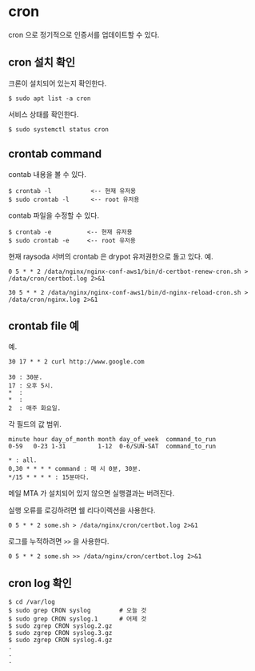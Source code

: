 # cron

cron 으로 정기적으로 인증서를 업데이트할 수 있다.

## cron 설치 확인

크론이 설치되어 있는지 확인한다.

    $ sudo apt list -a cron

서비스 상태를 확인한다.

    $ sudo systemctl status cron

## crontab command

contab 내용을 볼 수 있다.

    $ crontab -l           <-- 현재 유저용
    $ sudo crontab -l      <-- root 유저용

contab 파일을 수정할 수 있다.

    $ crontab -e          <-- 현재 유저용
    $ sudo crontab -e     <-- root 유저용
    
현재 raysoda 서버의 crontab 은 drypot 유저권한으로 돌고 있다. 예.

    0 5 * * 2 /data/nginx/nginx-conf-aws1/bin/d-certbot-renew-cron.sh > /data/cron/certbot.log 2>&1

    30 5 * * 2 /data/nginx/nginx-conf-aws1/bin/d-nginx-reload-cron.sh > /data/cron/nginx.log 2>&1

## crontab file 예

예.

    30 17 * * 2 curl http://www.google.com
    
    30 : 30분. 
    17 : 오후 5시.
    *  : 
    *  : 
    2  : 매주 화요일.

각 필드의 값 범위.

    minute hour day_of_month month day_of_week  command_to_run
    0-59   0-23 1-31         1-12  0-6/SUN-SAT  command_to_run

    * : all.
    0,30 * * * * command : 매 시 0분, 30분.
    */15 * * * * : 15분마다.

메일 MTA 가 설치되어 있지 않으면 실행결과는 버려진다.

실행 오류를 로깅하려면 쉘 리다이렉션을 사용한다.

    0 5 * * 2 some.sh > /data/nginx/cron/certbot.log 2>&1

로그를 누적하려면 `>>` 을 사용한다.

    0 5 * * 2 some.sh >> /data/nginx/cron/certbot.log 2>&1

## cron log 확인

    $ cd /var/log
    $ sudo grep CRON syslog        # 오늘 것
    $ sudo grep CRON syslog.1      # 어제 것
    $ sudo zgrep CRON syslog.2.gz
    $ sudo zgrep CRON syslog.3.gz
    $ sudo zgrep CRON syslog.4.gz
    .
    .
    .

